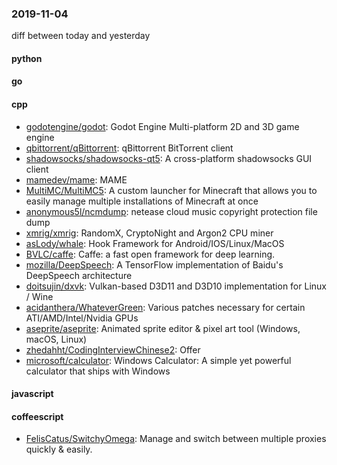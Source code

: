 ### 2019-11-04
diff between today and yesterday

#### python

#### go

#### cpp
* [godotengine/godot](https://github.com/godotengine/godot): Godot Engine  Multi-platform 2D and 3D game engine
* [qbittorrent/qBittorrent](https://github.com/qbittorrent/qBittorrent): qBittorrent BitTorrent client
* [shadowsocks/shadowsocks-qt5](https://github.com/shadowsocks/shadowsocks-qt5): A cross-platform shadowsocks GUI client
* [mamedev/mame](https://github.com/mamedev/mame): MAME
* [MultiMC/MultiMC5](https://github.com/MultiMC/MultiMC5): A custom launcher for Minecraft that allows you to easily manage multiple installations of Minecraft at once
* [anonymous5l/ncmdump](https://github.com/anonymous5l/ncmdump): netease cloud music copyright protection file dump
* [xmrig/xmrig](https://github.com/xmrig/xmrig): RandomX, CryptoNight and Argon2 CPU miner
* [asLody/whale](https://github.com/asLody/whale): Hook Framework for Android/IOS/Linux/MacOS
* [BVLC/caffe](https://github.com/BVLC/caffe): Caffe: a fast open framework for deep learning.
* [mozilla/DeepSpeech](https://github.com/mozilla/DeepSpeech): A TensorFlow implementation of Baidu's DeepSpeech architecture
* [doitsujin/dxvk](https://github.com/doitsujin/dxvk): Vulkan-based D3D11 and D3D10 implementation for Linux / Wine
* [acidanthera/WhateverGreen](https://github.com/acidanthera/WhateverGreen): Various patches necessary for certain ATI/AMD/Intel/Nvidia GPUs
* [aseprite/aseprite](https://github.com/aseprite/aseprite): Animated sprite editor & pixel art tool (Windows, macOS, Linux)
* [zhedahht/CodingInterviewChinese2](https://github.com/zhedahht/CodingInterviewChinese2): Offer
* [microsoft/calculator](https://github.com/microsoft/calculator): Windows Calculator: A simple yet powerful calculator that ships with Windows

#### javascript

#### coffeescript
* [FelisCatus/SwitchyOmega](https://github.com/FelisCatus/SwitchyOmega): Manage and switch between multiple proxies quickly & easily.
